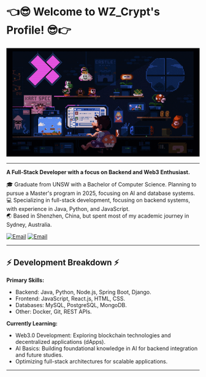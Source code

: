 # 👈😎 Welcome to WZ_Crypt's Profile! 😎👉

<div align="center">
  <img src="./giphy.gif" alt="Cool Coding GIF" width="600"/>
</div>

---

**A Full-Stack Developer with a focus on Backend and Web3 Enthusiast.**

🎓 Graduate from UNSW with a Bachelor of Computer Science. Planning to pursue a Master's program in 2025, focusing on AI and database systems.  
💻 Specializing in full-stack development, focusing on backend systems, with experience in Java, Python, and JavaScript.  
🌏 Based in Shenzhen, China, but spent most of my academic journey in Sydney, Australia.  

[![Email](https://img.shields.io/badge/Email-849997616%40qq.com-yellow)](mailto:849997616@qq.com)
[![Email](https://img.shields.io/badge/Email-weihouzeng%40gmail.com-yellow)](mailto:weihouzeng@gmail.com)

---

## ⚡ Development Breakdown ⚡

**Primary Skills:**
- Backend: Java, Python, Node.js, Spring Boot, Django.
- Frontend: JavaScript, React.js, HTML, CSS.
- Databases: MySQL, PostgreSQL, MongoDB.
- Other: Docker, Git, REST APIs.

**Currently Learning:**
- Web3.0 Development: Exploring blockchain technologies and decentralized applications (dApps).
- AI Basics: Building foundational knowledge in AI for backend integration and future studies.
- Optimizing full-stack architectures for scalable applications.

---
